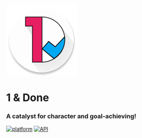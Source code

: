 ![1 & Done logo](app/src/main/res/mipmap-xxxhdpi/ic_launcher_round.png "1 & Done")

# 1 & Done
### A catalyst for character and goal-achieving!
[![platform](https://img.shields.io/badge/platform-Android-green.svg)](https://www.android.com)
[![API](https://img.shields.io/badge/API-17%2B-brightgreen.svg?style=flat)](https://android-arsenal.com/api?level=17s)

